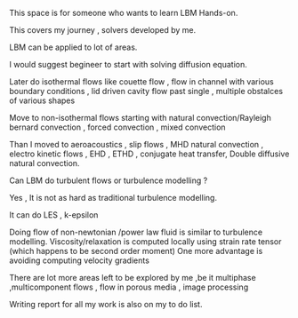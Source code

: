 This space is for someone who wants to learn LBM Hands-on.

This covers my journey , solvers developed by me.

LBM can be applied to lot of areas.

I would suggest begineer to start with solving diffusion equation.

Later do isothermal flows like couette flow , flow in channel with various boundary conditions , lid driven cavity
flow past single , multiple obstalces of various shapes

Move to non-isothermal flows starting with natural convection/Rayleigh bernard convection , forced convection , mixed convection

Than I moved to aeroacoustics , slip flows , MHD natural convection , electro kinetic flows , EHD , ETHD , conjugate heat transfer, Double diffusive natural convection.

Can LBM do turbulent flows or turbulence modelling ?

Yes , It is not as hard as traditional turbulence modelling.

It can do LES , k-epsilon 

Doing flow of non-newtonian /power law  fluid is similar to turbulence modelling.
Viscosity/relaxation is computed locally using strain rate tensor (which happens to be second order moment)
One more advantage is avoiding computing velocity gradients

There are lot more areas left to be explored by me ,be it multiphase ,multicomponent flows , flow in porous media , image processing

Writing report for all my work is also on my to do list.
